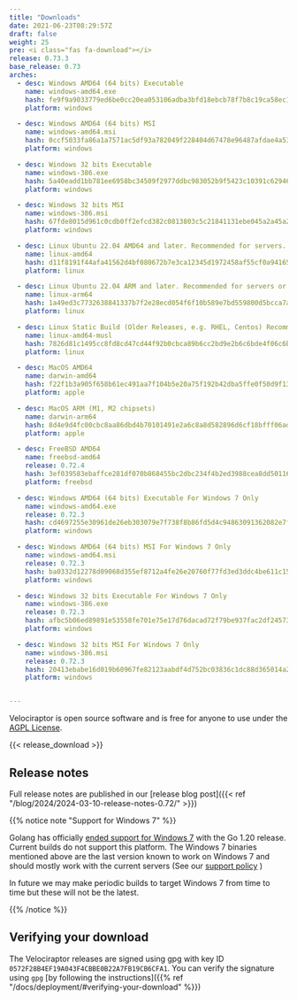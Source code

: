 ```yaml
---
title: "Downloads"
date: 2021-06-23T08:29:57Z
draft: false
weight: 25
pre: <i class="fas fa-download"></i>
release: 0.73.3
base_release: 0.73
arches:
  - desc: Windows AMD64 (64 bits) Executable
    name: windows-amd64.exe
    hash: fe9f9a9033779ed6be0cc20ea053106adba3bfd18ebcb78f7b8c19ca58ec105e
    platform: windows

  - desc: Windows AMD64 (64 bits) MSI
    name: windows-amd64.msi
    hash: 0ccf5033fa86a1a7571ac5df93a782049f228404d67478e96487afdae4a535ba
    platform: windows

  - desc: Windows 32 bits Executable
    name: windows-386.exe
    hash: 5a40eadd1bb781ee6958bc34509f2977ddbc983052b9f5423c10391c62946215
    platform: windows

  - desc: Windows 32 bits MSI
    name: windows-386.msi
    hash: 67fde8015d961c0cdb0ff2efcd382c0813803c5c21841131ebe045a2a45a23ac
    platform: windows

  - desc: Linux Ubuntu 22.04 AMD64 and later. Recommended for servers.
    name: linux-amd64
    hash: d11f8191f44afa41562d4bf080672b7e3ca12345d1972458af55cf0a941658fe
    platform: linux

  - desc: Linux Ubuntu 22.04 ARM and later. Recommended for servers or containers.
    name: linux-arm64
    hash: 1a49ed3c7732638841337b7f2e28ecd054f6f10b589e7bd559800d5bcca7a78d
    platform: linux

  - desc: Linux Static Build (Older Releases, e.g. RHEL, Centos) Recommended for clients.
    name: linux-amd64-musl
    hash: 7826d81c1495cc8fd8cd47cd44f92b0cbca89b6cc2bd9e2b6c6bde4f06c6b4dc
    platform: linux

  - desc: MacOS AMD64
    name: darwin-amd64
    hash: f22f1b3a905f658b61ec491aa7f104b5e20a75f192b42dba5ffe0f50d9f1353b
    platform: apple

  - desc: MacOS ARM (M1, M2 chipsets)
    name: darwin-arm64
    hash: 8d4e9d4fc00cbc8aa86dbd4b70101491e2a6c8a8d582896d6cf18bfff06ad56b
    platform: apple

  - desc: FreeBSD AMD64
    name: freebsd-amd64
    release: 0.72.4
    hash: 3ef039583ebaffce281df070b868455bc2dbc234f4b2ed3988cea8dd50116003
    platform: freebsd

  - desc: Windows AMD64 (64 bits) Executable For Windows 7 Only
    name: windows-amd64.exe
    release: 0.72.3
    hash: cd4697255e30961de26eb303079e7f738f8b86fd5d4c94863091362082e7fda9
    platform: windows

  - desc: Windows AMD64 (64 bits) MSI For Windows 7 Only
    name: windows-amd64.msi
    release: 0.72.3
    hash: ba0332d12278d09068d355ef8712a4fe26e20760f77fd3ed3ddc4be611c154f1
    platform: windows

  - desc: Windows 32 bits Executable For Windows 7 Only
    name: windows-386.exe
    release: 0.72.3
    hash: afbc5b06ed89891e53558fe701e75e17d76dacad72f79be937fac2df24573692
    platform: windows

  - desc: Windows 32 bits MSI For Windows 7 Only
    name: windows-386.msi
    release: 0.72.3
    hash: 20413ebabe16d019b60967fe82123aabdf4d752bc03836c1dc88d365014a247c
    platform: windows


---
```


Velociraptor is open source software and is free for anyone to use
under the [AGPL
License](https://github.com/Velocidex/velociraptor?tab=License-1-ov-file#readme).

{{< release_download >}}

## Release notes

Full release notes are published in our [release blog post]({{< ref "/blog/2024/2024-03-10-release-notes-0.72/" >}})

{{% notice note "Support for Windows 7" %}}

Golang has officially [ended support for Windows
7](https://github.com/golang/go/issues/57003) with the Go 1.20
release. Current builds do not support this platform. The Windows 7
binaries mentioned above are the last version known to work on Windows
7 and should mostly work with the current servers (See our [support
policy](https://docs.velociraptor.app/docs/overview/support/) )

In future we may make periodic builds to target Windows 7 from time to
time but these will not be the latest.

{{% /notice %}}


## Verifying your download

The Velociraptor releases are signed using gpg with key ID `0572F28B4EF19A043F4CBBE0B22A7FB19CB6CFA1`. You can verify the signature using `gpg` [by following the instructions]({{% ref "/docs/deployment/#verifying-your-download" %}})
